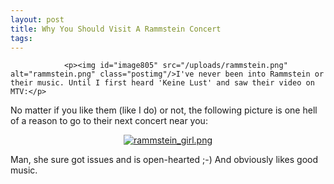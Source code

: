 ```yaml
---
layout: post
title: Why You Should Visit A Rammstein Concert
tags:
---
```



                <p><img id="image805" src="/uploads/rammstein.png" alt="rammstein.png" class="postimg"/>I've never been into Rammstein or their music. Until I first heard 'Keine Lust' and saw their video on MTV:</p>
<div style="text-align:center"><object type="application/x-shockwave-flash" style="width:425px; height:350px" data="http://www.youtube.com/v/plfNp5y14tc"><param name="movie" value="http://www.youtube.com/v/plfNp5y14tc"></param></object></div>
<p>No matter if you like them (like I do) or not, the following picture is one hell of a reason to go to their next concert near you:</p>
<div style="text-align: center;"><a title="rammstein" class="imagelink" href="/uploads/rammstein_girl.png"><img id="image807" src="/uploads/rammstein_girl.thumbnail.png" alt="rammstein_girl.png" /></a></div>
<p>Man, she sure got issues and is open-hearted ;-) And obviously likes good music.</p>
